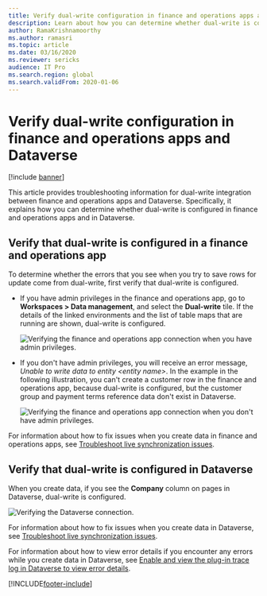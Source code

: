 ```yaml
---
title: Verify dual-write configuration in finance and operations apps and Dataverse
description: Learn about how you can determine whether dual-write is configured in finance and operations apps and in Dataverse.
author: RamaKrishnamoorthy
ms.author: ramasri
ms.topic: article
ms.date: 03/16/2020
ms.reviewer: sericks
audience: IT Pro
ms.search.region: global
ms.search.validFrom: 2020-01-06
---
```


# Verify dual-write configuration in finance and operations apps and Dataverse

[!include [banner](../../includes/banner.md)]


This article provides troubleshooting information for dual-write integration between finance and operations apps and Dataverse. Specifically, it explains how you can determine whether dual-write is configured in finance and operations apps and in Dataverse.

## Verify that dual-write is configured in a finance and operations app

To determine whether the errors that you see when you try to save rows for update come from dual-write, first verify that dual-write is configured.

+ If you have admin privileges in the finance and operations app, go to **Workspaces \> Data management**, and select the **Dual-write** tile. If the details of the linked environments and the list of table maps that are running are shown, dual-write is configured.

    ![Verifying the finance and operations app connection when you have admin privileges.](media/verify_fin_ops_1.png)

+ If you don't have admin privileges, you will receive an error message, *Unable to write data to entity \<entity name\>*. In the example in the following illustration, you can't create a customer row in the finance and operations app, because dual-write is configured, but the customer group and payment terms reference data don't exist in Dataverse.

    ![Verifying the finance and operations app connection when you don't have admin privileges.](media/verify_fin_ops_2.png)

For information about how to fix issues when you create data in finance and operations apps, see [Troubleshoot live synchronization issues](dual-write-troubleshooting-live-sync.md).

## Verify that dual-write is configured in Dataverse

When you create data, if you see the **Company** column on pages in Dataverse, dual-write is configured.

![Verifying the Dataverse connection.](media/verify_cds.png)

For information about how to fix issues when you create data in Dataverse, see [Troubleshoot live synchronization issues](dual-write-troubleshooting-live-sync.md).

For information about how to view error details if you encounter any errors while you create data in Dataverse, see [Enable and view the plug-in trace log in Dataverse to view error details](dual-write-troubleshooting.md#enable-view-trace).


[!INCLUDE[footer-include](../../../../includes/footer-banner.md)]
